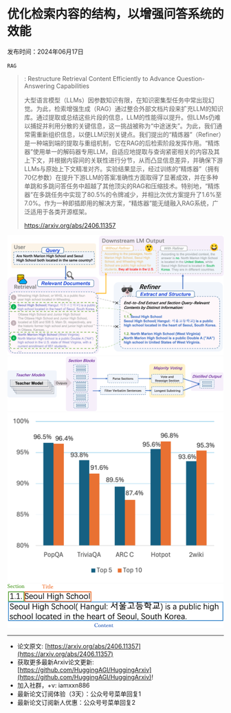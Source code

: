 # 优化检索内容的结构，以增强问答系统的效能
发布时间：2024年06月17日

`RAG`
> : Restructure Retrieval Content Efficiently to Advance Question-Answering Capabilities
>
> 大型语言模型（LLMs）因参数知识有限，在知识密集型任务中常出现幻觉。为此，检索增强生成（RAG）通过整合外部文档片段来扩充LLM的知识库。通过提取或总结这些片段的信息，LLM的性能得以提升。但LLMs仍难以捕捉并利用分散的关键信息，这一挑战被称为“中途迷失”。为此，我们通常需重新组织信息，以便LLM识别关键点。我们提出的“精炼器”（Refiner）是一种端到端的提取与重组机制，它在RAG的后检索阶段发挥作用。“精炼器”使用单一的解码器专用LLM，自适应地提取与查询紧密相关的内容及其上下文，并根据内容间的关联性进行分节，从而凸显信息差异，并确保下游LLMs与原始上下文精准对齐。实验结果显示，经过训练的“精炼器”（拥有70亿参数）在提升下游LLM的答案准确性方面取得了显著成效，并在多种单跳和多跳问答任务中超越了其他顶尖的RAG和压缩技术。特别地，“精炼器”在多跳任务中实现了80.5%的令牌减少，并相比次优方案提升了1.6%至7.0%。作为一种即插即用的解决方案，“精炼器”能无缝融入RAG系统，广泛适用于各类开源框架。
>
> https://arxiv.org/abs/2406.11357

![](https://raw.githubusercontent.com/HuggingAGI/HuggingArxiv/main/paper_images/2406.11357/How_Refiner_Works.png)
![](https://raw.githubusercontent.com/HuggingAGI/HuggingArxiv/main/paper_images/2406.11357/Data_Preparation.png)
![](https://raw.githubusercontent.com/HuggingAGI/HuggingArxiv/main/paper_images/2406.11357/Ratio_of_Verbatim_Output.png)
![](https://raw.githubusercontent.com/HuggingAGI/HuggingArxiv/main/paper_images/2406.11357/Refiner_structure.png)

<hr />

- 论文原文: [https://arxiv.org/abs/2406.11357](https://arxiv.org/abs/2406.11357)
- 获取更多最新Arxiv论文更新: [https://github.com/HuggingAGI/HuggingArxiv](https://github.com/HuggingAGI/HuggingArxiv)!
- 加入社群，+v: iamxxn886
- 最新论文订阅体验（3天）：公众号号菜单回复1
- 最新论文订阅新人优惠：公众号号菜单回复2